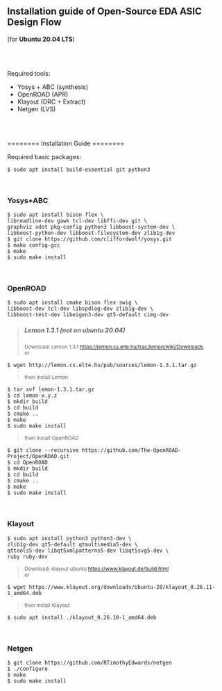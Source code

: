 ## Installation guide of Open-Source EDA ASIC Design Flow
(for **Ubuntu 20.04 LTS**)<br>

<br><br>

Required tools:<br>
- Yosys + ABC (synthesis)<br>
- OpenROAD (APR)<br>
- Klayout (DRC + Extract)<br>
- Netgen (LVS)<br>

<br><br>

======== Installation Guide ========<br>

Required basic packages:<br>
```
$ sudo apt install build-essential git python3
```

<br>

### Yosys+ABC<br>
```
$ sudo apt install bison flex \
libreadline-dev gawk tcl-dev libffi-dev git \
graphviz xdot pkg-config python3 libboost-system-dev \
libboost-python-dev libboost-filesystem-dev zlib1g-dev
$ git clone https://github.com/cliffordwolf/yosys.git
$ make config-gcc
$ make
$ sudo make install
```

<br>

### OpenROAD <br>
```
$ sudo apt install cmake bison flex swig \
libboost-dev tcl-dev libspdlog-dev zlib1g-dev \
libboost-test-dev libeigen3-dev qt5-default cimg-dev
```
> ##### Lemon 1.3.1 (not on ubuntu 20.04)<br>
> <sub>Download: Lemon 1.3.1 https://lemon.cs.elte.hu/trac/lemon/wiki/Downloads<br>
or <br></sub>
```
$ wget http://lemon.cs.elte.hu/pub/sources/lemon-1.3.1.tar.gz
```
> <sub>then install Lemon</sub>
```
$ tar xvf lemon-1.3.1.tar.gz
$ cd lemon-x.y.z
$ mkdir build
$ cd build
$ cmake ..
$ make
$ sudo make install
```

> <sub>then install OpenROAD</sub>
```
$ git clone --recursive https://github.com/The-OpenROAD-Project/OpenROAD.git
$ cd OpenROAD
$ mkdir build
$ cd build
$ cmake ..
$ make
$ sudo make install
```

<br>

### Klayout<br>
```
$ sudo apt install python3 python3-dev \ 
zlib1g-dev qt5-default qtmultimedia5-dev \
qttools5-dev libqt5xmlpatterns5-dev libqt5svg5-dev \
ruby ruby-dev
```
> <sub>Download: klayout ubuntu https://www.klayout.de/build.html<br>
or <br></sub>
```
$ wget https://www.klayout.org/downloads/Ubuntu-20/klayout_0.26.11-1_amd64.deb
```
> <sub>then install Klayout</sub>
```
$ sudo apt install ./klayout_0.26.10-1_amd64.deb
```

<br>

### Netgen<br>
```
$ git clone https://github.com/RTimothyEdwards/netgen
$ ./configure
$ make
$ sudo make install
```











